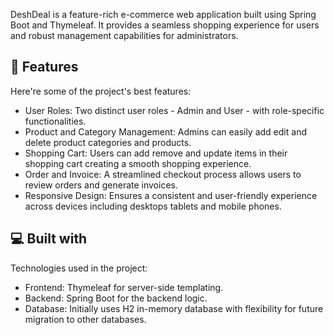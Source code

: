 <p id="description">DeshDeal is a feature-rich e-commerce web application built using Spring Boot and Thymeleaf. It provides a seamless shopping experience for users and robust management capabilities for administrators.</p>
<h2>🧐 Features</h2>

Here're some of the project's best features:

*   User Roles: Two distinct user roles - Admin and User - with role-specific functionalities.
*   Product and Category Management: Admins can easily add edit and delete product categories and products.
*   Shopping Cart: Users can add remove and update items in their shopping cart creating a smooth shopping experience.
*   Order and Invoice: A streamlined checkout process allows users to review orders and generate invoices.
*   Responsive Design: Ensures a consistent and user-friendly experience across devices including desktops tablets and mobile phones.

<h2>💻 Built with</h2>

Technologies used in the project:

*   Frontend: Thymeleaf for server-side templating.
*   Backend: Spring Boot for the backend logic.
*   Database: Initially uses H2 in-memory database with flexibility for future migration to other databases.
